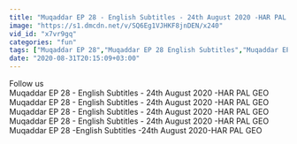 ```yaml
---
title: "Muqaddar EP 28 - English Subtitles - 24th August 2020 -HAR PAL GEO"
image: "https://s1.dmcdn.net/v/SQ6Eg1VJHKF8jnDEN/x240"
vid_id: "x7vr9gq"
categories: "fun"
tags: ["Muqaddar EP 28","Muqaddar EP 28 English Subtitles","Muqaddar EP 28 24th August 2020"]
date: "2020-08-31T20:15:09+03:00"
---
```

Follow us  <br>Muqaddar EP 28 - English Subtitles - 24th August 2020 -HAR PAL GEO  <br>Muqaddar EP 28 - English Subtitles - 24th August 2020 -HAR PAL GEO  <br>Muqaddar EP 28 - English Subtitles - 24th August 2020 -HAR PAL GEO  <br>Muqaddar EP 28 - English Subtitles - 24th August 2020 -HAR PAL GEO  <br>Muqaddar EP 28 -English Subtitles -24th August 2020-HAR PAL GEO
